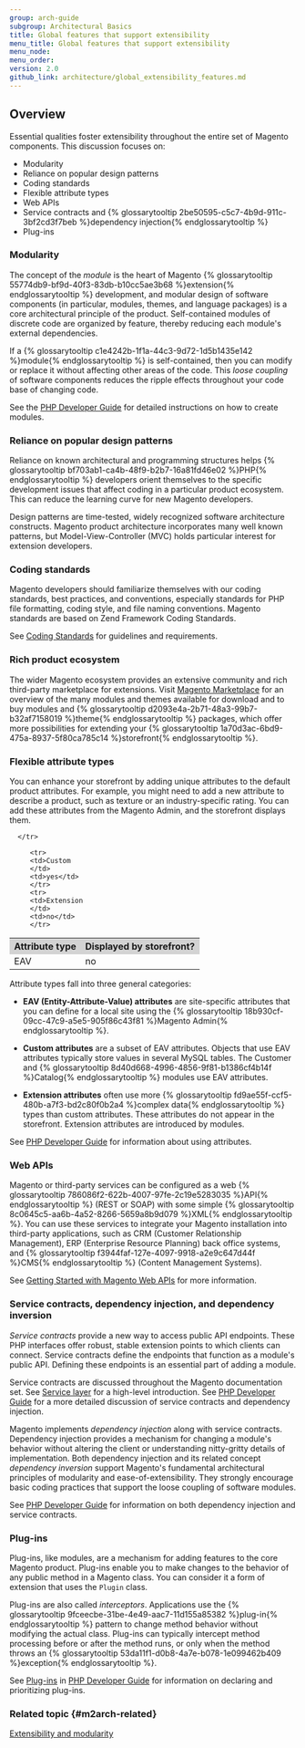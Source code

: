 ```yaml
---
group: arch-guide
subgroup: Architectural Basics
title: Global features that support extensibility
menu_title: Global features that support extensibility
menu_node:
menu_order:
version: 2.0
github_link: architecture/global_extensibility_features.md
---
```


## Overview

Essential qualities foster extensibility throughout the entire set of Magento components. This discussion focuses on:

* Modularity
* Reliance on popular design patterns
* Coding standards
* Flexible attribute types
* Web APIs
* Service contracts and {% glossarytooltip 2be50595-c5c7-4b9d-911c-3bf2cd3f7beb %}dependency injection{% endglossarytooltip %}
* Plug-ins

### Modularity

The concept of the <i>module</i> is the heart of Magento {% glossarytooltip 55774db9-bf9d-40f3-83db-b10cc5ae3b68 %}extension{% endglossarytooltip %} development, and modular design of software components (in particular, modules, themes, and language packages) is a core architectural principle of the product. Self-contained modules of discrete code are organized by feature, thereby reducing each module's external dependencies.

If a {% glossarytooltip c1e4242b-1f1a-44c3-9d72-1d5b1435e142 %}module{% endglossarytooltip %} is self-contained, then you can modify or replace it without affecting other areas of the code. This <i>loose coupling</i> of software components reduces the ripple effects throughout your code base of changing code.

 See the <a href="{{ page.baseurl }}/extension-dev-guide/bk-extension-dev-guide.html">PHP Developer Guide</a> for detailed instructions on how to create modules.

### Reliance on popular design patterns

Reliance on known architectural and programming structures helps {% glossarytooltip bf703ab1-ca4b-48f9-b2b7-16a81fd46e02 %}PHP{% endglossarytooltip %} developers orient themselves to the specific development issues that affect coding in a particular product ecosystem. This can reduce the learning curve for new Magento developers.

Design patterns are time-tested, widely recognized software architecture constructs. Magento product architecture incorporates many well known patterns, but Model-View-Controller (MVC) holds particular interest for extension developers.

### Coding standards

Magento developers should familiarize themselves with our coding standards, best practices, and conventions, especially standards for PHP file formatting, coding style, and file naming conventions. Magento standards are based on Zend Framework Coding Standards.

See <a href="{{ page.baseurl }}/coding-standards/bk-coding-standards.html">Coding Standards</a> for guidelines and requirements.

### Rich product ecosystem

The wider Magento ecosystem provides an extensive community and rich third-party marketplace for extensions. Visit [Magento Marketplace](https://marketplace.magento.com/) for an overview of the many modules and themes available for download and to buy modules and {% glossarytooltip d2093e4a-2b71-48a3-99b7-b32af7158019 %}theme{% endglossarytooltip %} packages, which offer more possibilities for extending your {% glossarytooltip 1a70d3ac-6bd9-475a-8937-5f80ca785c14 %}storefront{% endglossarytooltip %}.

### Flexible attribute types

You can enhance your storefront by adding unique attributes to the default product attributes. For example, you might need to add a new attribute to describe a product, such as texture or an industry-specific rating. You can add these attributes from the Magento Admin, and the storefront  displays them.

<table>
   <tbody>
      <tr style="background-color: lightgray">
         <th>Attribute type</th>
         <th>Displayed by storefront?</th>

      </tr>
<tr>
         <td>EAV
         </td>
         <td>no</td>
         </tr>

         <tr>
         <td>Custom
         </td>
         <td>yes</td>
         </tr>
         <tr>
         <td>Extension
         </td>
         <td>no</td>
         </tr>


</tbody>
</table>

Attribute types fall into three general categories:

* <b>EAV (Entity-Attribute-Value) attributes</b> are site-specific attributes that you can define for a local site using the {% glossarytooltip 18b930cf-09cc-47c9-a5e5-905f86c43f81 %}Magento Admin{% endglossarytooltip %}.

* <b>Custom attributes</b> are a subset of EAV attributes. Objects that use EAV attributes typically store values in several MySQL tables. The Customer and {% glossarytooltip 8d40d668-4996-4856-9f81-b1386cf4b14f %}Catalog{% endglossarytooltip %} modules use EAV attributes.

* <b>Extension attributes</b> often use more {% glossarytooltip fd9ae55f-ccf5-480b-a7f3-bd2c80f0b2a4 %}complex data{% endglossarytooltip %} types than custom attributes. These attributes do not appear in the storefront. Extension attributes are introduced by modules.

See <a href="{{ page.baseurl }}/extension-dev-guide/bk-extension-dev-guide.html">PHP Developer Guide</a> for information about using attributes.

### Web APIs

Magento or third-party services can be configured as a web {% glossarytooltip 786086f2-622b-4007-97fe-2c19e5283035 %}API{% endglossarytooltip %} (REST or SOAP) with some simple {% glossarytooltip 8c0645c5-aa6b-4a52-8266-5659a8b9d079 %}XML{% endglossarytooltip %}. You can use these services to integrate your Magento installation into third-party applications, such as CRM (Customer Relationship Management), ERP (Enterprise Resource Planning) back office systems, and {% glossarytooltip f3944faf-127e-4097-9918-a2e9c647d44f %}CMS{% endglossarytooltip %} (Content Management Systems).

See <a href="{{ page.baseurl }}/get-started/bk-get-started-api.html">Getting Started with Magento Web APIs</a> for more information.

### Service contracts, dependency injection, and dependency inversion

<i>Service contracts</i> provide a new way to access public API endpoints. These PHP interfaces offer robust, stable extension points to which clients can connect.  Service contracts define the endpoints that function as a module's public API. Defining these endpoints is an essential part of adding a module.

Service contracts are discussed throughout the Magento documentation set. See <a href="{{ page.baseurl }}/architecture/archi_perspectives/service_layer.html">Service layer</a> for a high-level introduction. See <a href="{{ page.baseurl }}/extension-dev-guide/bk-extension-dev-guide.html">PHP Developer Guide</a> for a more detailed discussion of service contracts and dependency injection.

Magento implements <i>dependency injection</i> along with service contracts. Dependency injection provides a mechanism for changing a module's behavior without altering the client or understanding nitty-gritty details of implementation. Both dependency injection and its related concept *dependency inversion* support Magento's fundamental architectural principles of modularity and ease-of-extensibility. They strongly encourage basic coding practices that support the loose coupling of software modules.

See <a href="{{ page.baseurl }}/extension-dev-guide/bk-extension-dev-guide.html">PHP Developer Guide</a> for information on both dependency injection and service contracts.

### Plug-ins

Plug-ins, like modules, are a mechanism for adding features to the core Magento product. Plug-ins enable you to make changes to the behavior of any public method in a Magento class. You can consider it a form of extension that uses the `Plugin` class.

Plug-ins are also called <i>interceptors</i>. Applications use the {% glossarytooltip 9fceecbe-31be-4e49-aac7-11d155a85382 %}plug-in{% endglossarytooltip %} pattern to change method behavior without modifying the actual class. Plug-ins can typically intercept method processing before or after the method runs, or only when the method throws an {% glossarytooltip 53da11f1-d0b8-4a7e-b078-1e099462b409 %}exception{% endglossarytooltip %}.

See <a href="{{ page.baseurl }}/extension-dev-guide/plugins.html">Plug-ins</a> in <a href="{{ page.baseurl }}/extension-dev-guide/bk-extension-dev-guide.html">PHP Developer Guide</a> for information on declaring and prioritizing plug-ins.

### Related topic {#m2arch-related}

<a href="{{ page.baseurl }}/architecture/extensibility.html">Extensibility and modularity</a>
